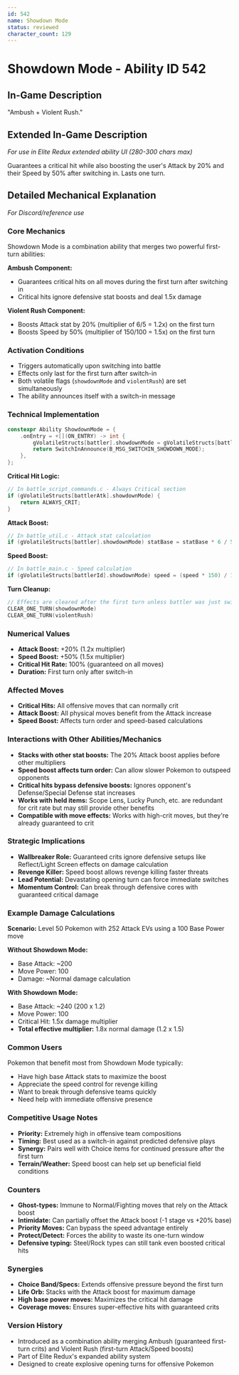 ```yaml
---
id: 542
name: Showdown Mode
status: reviewed
character_count: 129
---
```


# Showdown Mode - Ability ID 542

## In-Game Description
"Ambush + Violent Rush."

## Extended In-Game Description
*For use in Elite Redux extended ability UI (280-300 chars max)*

Guarantees a critical hit while also boosting the user's Attack by 20% and their Speed by 50% after switching in. Lasts one turn.

## Detailed Mechanical Explanation
*For Discord/reference use*

### Core Mechanics
Showdown Mode is a combination ability that merges two powerful first-turn abilities:

**Ambush Component:**
- Guarantees critical hits on all moves during the first turn after switching in
- Critical hits ignore defensive stat boosts and deal 1.5x damage

**Violent Rush Component:**
- Boosts Attack stat by 20% (multiplier of 6/5 = 1.2x) on the first turn
- Boosts Speed by 50% (multiplier of 150/100 = 1.5x) on the first turn

### Activation Conditions
- Triggers automatically upon switching into battle
- Effects only last for the first turn after switch-in
- Both volatile flags (`showdownMode` and `violentRush`) are set simultaneously
- The ability announces itself with a switch-in message

### Technical Implementation
```c
constexpr Ability ShowdownMode = {
    .onEntry = +[](ON_ENTRY) -> int {
        gVolatileStructs[battler].showdownMode = gVolatileStructs[battler].started.showdownMode = TRUE;
        return SwitchInAnnounce(B_MSG_SWITCHIN_SHOWDOWN_MODE);
    },
};
```

**Critical Hit Logic:**
```c
// In battle_script_commands.c - Always Critical section
if (gVolatileStructs[battlerAtk].showdownMode) {
    return ALWAYS_CRIT;
}
```

**Attack Boost:**
```c
// In battle_util.c - Attack stat calculation
if (gVolatileStructs[battler].showdownMode) statBase = statBase * 6 / 5; // +20%
```

**Speed Boost:**
```c
// In battle_main.c - Speed calculation
if (gVolatileStructs[battlerId].showdownMode) speed = (speed * 150) / 100; // +50%
```

**Turn Cleanup:**
```c
// Effects are cleared after the first turn unless battler was just switched in
CLEAR_ONE_TURN(showdownMode)
CLEAR_ONE_TURN(violentRush)
```

### Numerical Values
- **Attack Boost:** +20% (1.2x multiplier)
- **Speed Boost:** +50% (1.5x multiplier)  
- **Critical Hit Rate:** 100% (guaranteed on all moves)
- **Duration:** First turn only after switch-in

### Affected Moves
- **Critical Hits:** All offensive moves that can normally crit
- **Attack Boost:** All physical moves benefit from the Attack increase
- **Speed Boost:** Affects turn order and speed-based calculations

### Interactions with Other Abilities/Mechanics
- **Stacks with other stat boosts:** The 20% Attack boost applies before other multipliers
- **Speed boost affects turn order:** Can allow slower Pokemon to outspeed opponents
- **Critical hits bypass defensive boosts:** Ignores opponent's Defense/Special Defense stat increases
- **Works with held items:** Scope Lens, Lucky Punch, etc. are redundant for crit rate but may still provide other benefits
- **Compatible with move effects:** Works with high-crit moves, but they're already guaranteed to crit

### Strategic Implications
- **Wallbreaker Role:** Guaranteed crits ignore defensive setups like Reflect/Light Screen effects on damage calculation
- **Revenge Killer:** Speed boost allows revenge killing faster threats
- **Lead Potential:** Devastating opening turn can force immediate switches
- **Momentum Control:** Can break through defensive cores with guaranteed critical damage

### Example Damage Calculations
**Scenario:** Level 50 Pokemon with 252 Attack EVs using a 100 Base Power move

**Without Showdown Mode:**
- Base Attack: ~200
- Move Power: 100
- Damage: ~Normal damage calculation

**With Showdown Mode:**
- Base Attack: ~240 (200 x 1.2)
- Move Power: 100
- Critical Hit: 1.5x damage multiplier
- **Total effective multiplier:** 1.8x normal damage (1.2 x 1.5)

### Common Users
Pokemon that benefit most from Showdown Mode typically:
- Have high base Attack stats to maximize the boost
- Appreciate the speed control for revenge killing
- Want to break through defensive teams quickly
- Need help with immediate offensive presence

### Competitive Usage Notes
- **Priority:** Extremely high in offensive team compositions
- **Timing:** Best used as a switch-in against predicted defensive plays
- **Synergy:** Pairs well with Choice items for continued pressure after the first turn
- **Terrain/Weather:** Speed boost can help set up beneficial field conditions

### Counters
- **Ghost-types:** Immune to Normal/Fighting moves that rely on the Attack boost
- **Intimidate:** Can partially offset the Attack boost (-1 stage vs +20% base)
- **Priority Moves:** Can bypass the speed advantage entirely
- **Protect/Detect:** Forces the ability to waste its one-turn window
- **Defensive typing:** Steel/Rock types can still tank even boosted critical hits

### Synergies
- **Choice Band/Specs:** Extends offensive pressure beyond the first turn
- **Life Orb:** Stacks with the Attack boost for maximum damage
- **High base power moves:** Maximizes the critical hit damage
- **Coverage moves:** Ensures super-effective hits with guaranteed crits

### Version History
- Introduced as a combination ability merging Ambush (guaranteed first-turn crits) and Violent Rush (first-turn Attack/Speed boosts)
- Part of Elite Redux's expanded ability system
- Designed to create explosive opening turns for offensive Pokemon